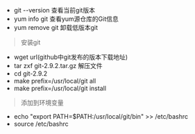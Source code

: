 - git --version  查看当前git版本
- yum info git  查看yum源仓库的Git信息
- yum remove git 卸载低版本git

> 安装git

- wget url(github中git发布的版本下载地址)
- tar zxf git-2.9.2.tar.gz  解压文件
- cd git-2.9.2
- make prefix=/usr/local/git all
- make prefix=/usr/local/git install

> 添加到环境变量

- echo "export PATH=$PATH:/usr/local/git/bin" >> /etc/bashrc
- source /etc/bashrc
